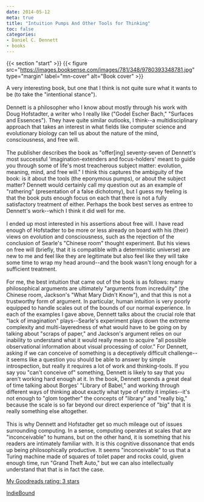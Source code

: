 ```yaml
---
date: 2014-05-12
meta: true
title: "Intuition Pumps And Other Tools for Thinking"
toc: false
categories:
- Daniel C. Dennett
- books
---
```


{{< section "start" >}}
{{< figure src="https://images.booksense.com/images/781/348/9780393348781.jpg" type="margin" label="mn-cover" alt="Book cover" >}}

A very interesting book, but one that I think is not quite sure what it wants to be (to take the "intentional stance").<br /><br />Dennett is a philosopher who I know about mostly through his work with Doug Hofstadter, a writer who I really like ("Godel Escher Bach," "Surfaces and Essences"). They have quite similar outlooks, I think--a multidisciplinary approach that takes an interest in what fields like computer science and evolutionary biology can tell us about the nature of the mind, consciousness, and free will.<br /><br />The publisher describes the book as "offer[ing] seventy-seven of Dennett's most successful 'imagination-extenders and focus-holders' meant to guide you through some of life's most treacherous subject matter: evolution, meaning, mind, and free will." I think this captures the ambiguity of the book: is it about the tools (the eponymous pumps), or about the subject matter? Dennett would certainly call my question out as an example of "rathering" (presentation of a false dichotomy), but I guess my feeling is that the book puts enough focus on each that there is not a fully satisfactory treatment of either. Perhaps the book best serves as entree to Dennett's work--which I think it did well for me.<br /><br />I ended up most interested in his assertions about free will. I have read enough of Hofstadter to be more or less already on board with his (their) views on evolution and consciousness, such as the rejection of the conclusion of Searle's "Chinese room" thought experiment. But his views on free will (briefly, that it is compatible with a deterministic universe) are new to me and feel like they are legitimate but also feel like they will take some time to wrap my head around--and the book wasn't long enough for a sufficient treatment.<br /><br />For me, the best intuition that came out of the book is as follows: many philosophical arguments are ultimately "arguments from incredulity" (the Chinese room, Jackson's "What Mary Didn't Know"), and that this is not a trustworthy form of argument. In particular, human intuition is very poorly equipped to handle scales out of the bounds of our normal experience. In each of the examples I gave above, Dennett talks about the crucial role that "lack of imagination" plays--Searle's experiment plays down the extreme complexity and multi-layeredness of what would have to be going on by talking about "scraps of paper," and Jackson's argument relies on our inability to understand what it would really mean to acquire "all possible observational information about visual processing of color." For Dennett, asking if we can conceive of something is a deceptively difficult challenge--it seems like a question you should be able to answer by simple introspection, but really it requires a lot of work and thinking-tools. If you say you "can't conceive of" something, Dennett is likely to say that you aren't working hard enough at it. In the book, Dennett spends a great deal of time talking about Borges' "Library of Babel," and working through different ways of thinking about exactly what type of entity it implies--it's not enough to "glom together" the concepts of "library" and "really big," because the scale is so far beyond our direct experience of "big" that it is really something else altogether.<br /><br />This is why Dennett and Hofstadter get so much mileage out of issues surrounding computing. In a sense, computing operates at scales that are "inconceivable" to humans, but on the other hand, it is something that his readers are intimately familiar with. It is this cognitive dissonance that ends up being philosophically productive. It seems "inconceivable" to us that a Turing machine made of squares of toilet paper and rocks could, given enough time, run "Grand Theft Auto," but we can also intellectually understand that that is in fact the case.

[My Goodreads rating: 3 stars](https://www.goodreads.com/review/show/936336121)  

[IndieBound](https://www.indiebound.org/book/9780393348781)
